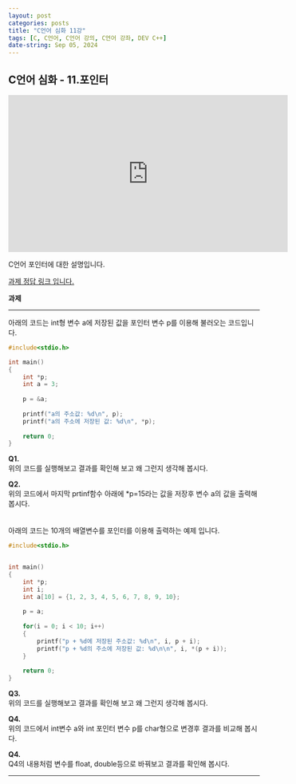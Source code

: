 ```yaml
---
layout: post
categories: posts
title: "C언어 심화 11강"
tags: [C, C언어, C언어 강의, C언어 강좌, DEV C++]
date-string: Sep 05, 2024
---
```


## C언어 심화 - 11.포인터

<center>
<iframe width="560" height="315" src="https://www.youtube.com/embed/pVWnrYr1de0?si=z_L9howc8fOhyala" title="YouTube video player" frameborder="0" allow="accelerometer; autoplay; clipboard-write; encrypted-media; gyroscope; picture-in-picture; web-share" referrerpolicy="strict-origin-when-cross-origin" allowfullscreen></iframe>
</center>

C언어 포인터에 대한 설명입니다.

[<u>과제 정답 링크 입니다.</u>](https://github.com/highwindl/homework/tree/master/C%EC%96%B8%EC%96%B4%20%EC%8B%AC%ED%99%94%2011%EA%B0%95)

**과제**
<hr/>

아래의 코드는 int형 변수 a에 저장된 값을 포인터 변수 p를 이용해 불러오는 코드입니다.
```c++
#include<stdio.h>

int main()
{
	int *p;
	int a = 3;
	
	p = &a;
	
	printf("a의 주소값: %d\n", p);
	printf("a의 주소에 저장된 값: %d\n", *p);
	
	return 0;
}
```

**Q1.**  
위의 코드를 실행해보고 결과를 확인해 보고 왜 그런지 생각해 봅시다.

**Q2.**  
위의 코드에서 마지막 prtinf함수 아래에 *p=15라는 값을 저장후 변수 a의 값을 출력해 봅시다.
<br>
<br>
<br>
아래의 코드는 10개의 배열변수를 포인터를 이용해 출력하는 예제 입니다.

```c++
#include<stdio.h>


int main()
{
	int *p;
	int i; 
	int a[10] = {1, 2, 3, 4, 5, 6, 7, 8, 9, 10};
	
	p = a;
	
	for(i = 0; i < 10; i++)
	{
		printf("p + %d에 저장된 주소값: %d\n", i, p + i);
		printf("p + %d의 주소에 저장된 값: %d\n\n", i, *(p + i));		
	}
	
	return 0;
}
```

**Q3.**  
위의 코드를 실행해보고 결과를 확인해 보고 왜 그런지 생각해 봅시다.

**Q4.**  
위의 코드에서 int변수 a와 int 포인터 변수 p를 char형으로 변경후 결과를 비교해 봅시다.

**Q4.**  
Q4의 내용처럼 변수를 float, double등으로 바꿔보고 결과를 확인해 봅시다.


<hr/>